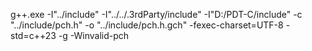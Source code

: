 g++.exe -I"../include" -I"../../.3rdParty/include" -I"D:/PDT-C/include" -c "../include/pch.h" -o "../include/pch.h.gch" -fexec-charset=UTF-8 -std=c++23 -g -Winvalid-pch
